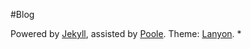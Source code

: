 #Blog

Powered by [Jekyll](http://jekyllrb.com/), assisted by [Poole](http://getpoole.com/).
Theme: [Lanyon](https://github.com/poole/lanyon).
*
